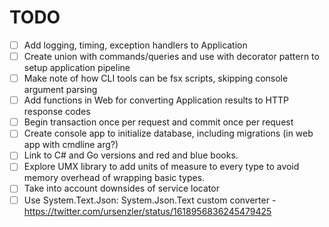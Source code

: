 # TODO

- [ ] Add logging, timing, exception handlers to Application
- [ ] Create union with commands/queries and use with decorator pattern to setup application pipeline
- [ ] Make note of how CLI tools can be fsx scripts, skipping console argument parsing
- [ ] Add functions in Web for converting Application results to HTTP response codes
- [ ] Begin transaction once per request and commit once per request
- [ ] Create console app to initialize database, including migrations (in web app with cmdline arg?)
- [ ] Link to C# and Go versions and red and blue books.
- [ ] Explore UMX library to add units of measure to every type to avoid memory overhead of wrapping basic types.
- [ ] Take into account downsides of service locator
- [ ] Use System.Text.Json: System.Json.Text custom converter
      - https://twitter.com/ursenzler/status/1618956836245479425
